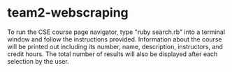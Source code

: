 # team2-webscraping
To run the CSE course page navigator, type "ruby search.rb" into a terminal window and follow the instructions provided. Information about the course will be printed out including its number, name, description, instructors, and credit hours. The total number of results will also be displayed after each selection by the user.